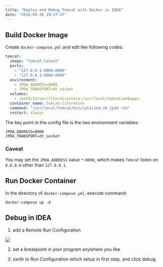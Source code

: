 ```yaml
---
title: "Deploy and Debug Tomcat with Docker in IDEA"
date: "2018-09-28 19:37:37"
---
```


## Build Docker Image

Create `docker-compose.yml` and edit like following codes:

```yml
tomcat:
  image: "tomcat:latest"
  ports:
    - "127.0.0.1:8000:8000"
    - "127.0.0.1:8888:8080"
  environment:
    - JPDA_ADDRESS=8000
    - JPDA_TRANSPORT=dt_socket
  volumes:
    - /path/to/war/file/directory:/usr/local/tomcat/webapps
  container_name: tomcat-literature
  command: "/usr/local/tomcat/bin/catalina.sh jpda run"
  restart: always
```

The key point in the config file is the two environment variables:

```
JPDA_ADDRESS=8000
JPDA_TRANSPORT=dt_socket
```

### Caveat

You may set the `JPDA_ADDRESS` value `*:8000`, which makes `Tomcat` listen on `0.0.0.0` other than `127.0.0.1`.

## Run Docker Container

In the directory of `docker-compose.yml`, execute command:

```
docker-compose up -d
```

## Debug in IDEA

1. add a Remote Run Configuration

![](/images/idea/docker-tomcat-remote.png)

2. set a breakpoint in your program anywhere you like

3. swith to Run Configuration which setup in first step, and click debug
